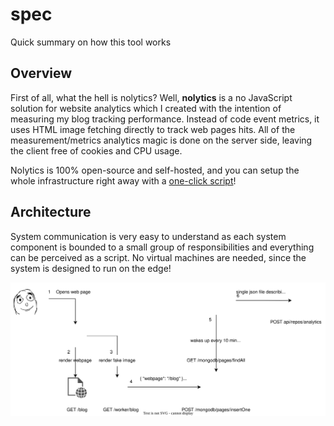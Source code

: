 # spec

Quick summary on how this tool works

## Overview

First of all, what the hell is nolytics? Well, **nolytics** is a no JavaScript solution for website analytics which I created with the intention of measuring my blog tracking performance. Instead of code event metrics, it uses HTML image fetching directly to track web pages hits. All of the measurement/metrics analytics magic is done on the server side, leaving the client free of cookies and CPU usage.

Nolytics is 100% open-source and self-hosted, and you can setup the whole infrastructure right away with a [one-click script](https://github.com/nolytics/setup)!

## Architecture

System communication is very easy to understand as each system component is bounded to a small group of responsibilities and everything can be perceived as a script. No virtual machines are needed, since the system is designed to run on the edge!

![nolytics system communication diagram](src/system_communication.drawio.svg)
